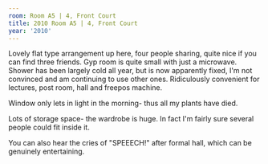 ```yaml
---
room: Room A5 | 4, Front Court
title: 2010 Room A5 | 4, Front Court
year: '2010'
---
```


Lovely flat type arrangement up here, four people sharing, quite nice if you can find three friends. Gyp room is quite small with just a microwave. Shower has been largely cold all year, but is now apparently fixed, I'm not convinced and am continuing to use other ones. Ridiculously convenient for lectures, post room, hall and freepos machine.

Window only lets in light in the morning- thus all my plants have died.

Lots of storage space- the wardrobe is huge. In fact I'm fairly sure several people could fit inside it.

You can also hear the cries of "SPEEECH!" after formal hall, which can be genuinely entertaining.